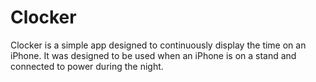 # Clocker

Clocker is a simple app designed to continuously display the time on an iPhone. It was designed to be used when an iPhone is on a stand and connected to power during the night.
